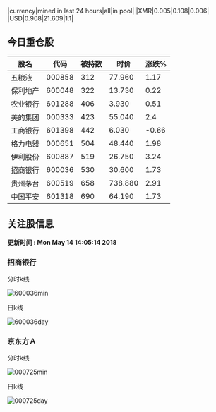 |currency|mined in last 24 hours|all|in pool|
|XMR|0.005|0.108|0.006|
|USD|0.908|21.609|1.1|

## 今日重仓股 

|股名|代码|被持数|时价|涨跌%|
|---|---|---|---|---|
|五粮液|000858|312|77.960|1.17|
|保利地产|600048|322|13.730|0.22|
|农业银行|601288|406|3.930|0.51|
|美的集团|000333|423|55.040|2.4|
|工商银行|601398|442|6.030|-0.66|
|格力电器|000651|504|48.440|1.98|
|伊利股份|600887|519|26.750|3.24|
|招商银行|600036|530|30.600|1.73|
|贵州茅台|600519|658|738.880|2.91|
|中国平安|601318|690|64.190|1.73|

## 关注股信息
**更新时间 : Mon May 14 14:05:14 2018**
### 招商银行 
分时k线

![600036min](http://image.sinajs.cn/newchart/min/n/sh600036.gif)

日k线

![600036day](http://image.sinajs.cn/newchart/daily/n/sh600036.gif)

### 京东方Ａ 
分时k线

![000725min](http://image.sinajs.cn/newchart/min/n/sz000725.gif)

日k线

![000725day](http://image.sinajs.cn/newchart/daily/n/sz000725.gif)
